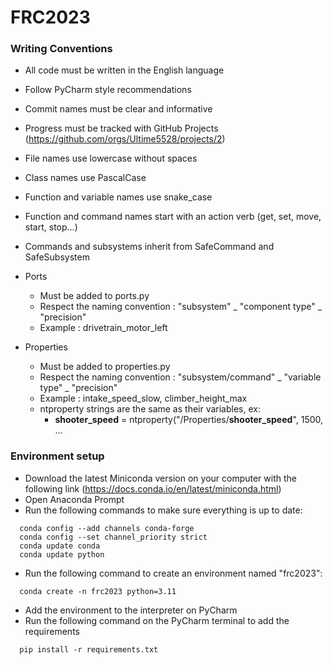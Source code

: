 # FRC2023
### Writing Conventions 
* All code must be written in the English language
* Follow PyCharm style recommendations
* Commit names must be clear and informative
* Progress must be tracked with GitHub Projects (https://github.com/orgs/Ultime5528/projects/2)

* File names use lowercase without spaces
* Class names use PascalCase
* Function and variable names use snake_case
* Function and command names start with an action verb (get, set, move, start, stop...)
* Commands and subsystems inherit from SafeCommand and SafeSubsystem
* Ports  
    * Must be added to ports.py
    * Respect the naming convention : "subsystem" _ "component type"  _ "precision"
    * Example : drivetrain_motor_left
* Properties 
  * Must be added to properties.py 
  * Respect the naming convention : "subsystem/command" \_ "variable type" _ "precision"
  * Example : intake_speed_slow, climber_height_max
  * ntproperty strings are the same as their variables, ex:
    * **shooter_speed** = ntproperty("/Properties/**shooter_speed**", 1500, ...

### Environment setup
* Download the latest Miniconda version on your computer with the following link (https://docs.conda.io/en/latest/miniconda.html)
* Open Anaconda Prompt
* Run the following commands to make sure everything is up to date:
```commandline
  conda config --add channels conda-forge
  conda config --set channel_priority strict
  conda update conda
  conda update python
```
* Run the following command to create an environment named "frc2023":
```commandline
  conda create -n frc2023 python=3.11
```
* Add the environment to the interpreter on PyCharm
* Run the following command on the PyCharm terminal to add the requirements
```commandline
  pip install -r requirements.txt
```
